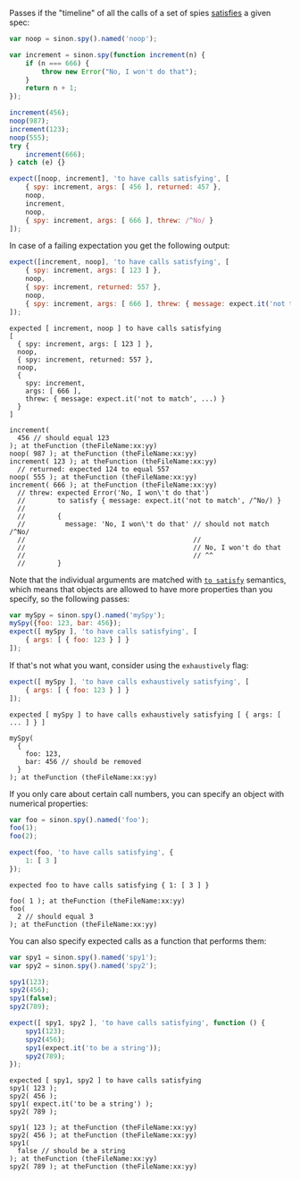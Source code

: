 Passes if the "timeline" of all the calls of a set of spies [satisfies](http://unexpected.js.org/assertions/any/to-satisfy/) a given spec:

```js
var noop = sinon.spy().named('noop');

var increment = sinon.spy(function increment(n) {
    if (n === 666) {
        throw new Error("No, I won't do that");
    }
    return n + 1;
});

increment(456);
noop(987);
increment(123);
noop(555);
try {
    increment(666);
} catch (e) {}

expect([noop, increment], 'to have calls satisfying', [
    { spy: increment, args: [ 456 ], returned: 457 },
    noop,
    increment,
    noop,
    { spy: increment, args: [ 666 ], threw: /^No/ }
]);
```

In case of a failing expectation you get the following output:

```js
expect([increment, noop], 'to have calls satisfying', [
    { spy: increment, args: [ 123 ] },
    noop,
    { spy: increment, returned: 557 },
    noop,
    { spy: increment, args: [ 666 ], threw: { message: expect.it('not to match', /^No/) } }
]);
```

```output
expected [ increment, noop ] to have calls satisfying
[
  { spy: increment, args: [ 123 ] },
  noop,
  { spy: increment, returned: 557 },
  noop,
  {
    spy: increment,
    args: [ 666 ],
    threw: { message: expect.it('not to match', ...) }
  }
]

increment(
  456 // should equal 123
); at theFunction (theFileName:xx:yy)
noop( 987 ); at theFunction (theFileName:xx:yy)
increment( 123 ); at theFunction (theFileName:xx:yy)
  // returned: expected 124 to equal 557
noop( 555 ); at theFunction (theFileName:xx:yy)
increment( 666 ); at theFunction (theFileName:xx:yy)
  // threw: expected Error('No, I won\'t do that')
  //        to satisfy { message: expect.it('not to match', /^No/) }
  //
  //        {
  //          message: 'No, I won\'t do that' // should not match /^No/
  //                                          //
  //                                          // No, I won't do that
  //                                          // ^^
  //        }
```

Note that the individual arguments are matched with
[`to satisfy`](http://unexpected.js.org/assertions/any/to-satisfy/)
semantics, which means that objects are allowed to have more properties than you
specify, so the following passes:

```js
var mySpy = sinon.spy().named('mySpy');
mySpy({foo: 123, bar: 456});
expect([ mySpy ], 'to have calls satisfying', [
    { args: [ { foo: 123 } ] }
]);
```

If that's not what you want, consider using the `exhaustively` flag:

```js
expect([ mySpy ], 'to have calls exhaustively satisfying', [
    { args: [ { foo: 123 } ] }
]);
```

```output
expected [ mySpy ] to have calls exhaustively satisfying [ { args: [ ... ] } ]

mySpy(
  {
    foo: 123,
    bar: 456 // should be removed
  }
); at theFunction (theFileName:xx:yy)
```

If you only care about certain call numbers, you can specify an object with
numerical properties:

```js
var foo = sinon.spy().named('foo');
foo(1);
foo(2);

expect(foo, 'to have calls satisfying', {
    1: [ 3 ]
});
```

```output
expected foo to have calls satisfying { 1: [ 3 ] }

foo( 1 ); at theFunction (theFileName:xx:yy)
foo(
  2 // should equal 3
); at theFunction (theFileName:xx:yy)
```

You can also specify expected calls as a function that performs them:

```js
var spy1 = sinon.spy().named('spy1');
var spy2 = sinon.spy().named('spy2');

spy1(123);
spy2(456);
spy1(false);
spy2(789);

expect([ spy1, spy2 ], 'to have calls satisfying', function () {
    spy1(123);
    spy2(456);
    spy1(expect.it('to be a string'));
    spy2(789);
});
```

```output
expected [ spy1, spy2 ] to have calls satisfying
spy1( 123 );
spy2( 456 );
spy1( expect.it('to be a string') );
spy2( 789 );

spy1( 123 ); at theFunction (theFileName:xx:yy)
spy2( 456 ); at theFunction (theFileName:xx:yy)
spy1(
  false // should be a string
); at theFunction (theFileName:xx:yy)
spy2( 789 ); at theFunction (theFileName:xx:yy)
```
